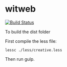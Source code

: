 # witweb

[![Build Status](https://travis-ci.org/wordshaker/simple_witweb.svg?branch=master)](https://travis-ci.org/wordshaker/simple_witweb)

To build the dist folder

First compile the less file:

```
lessc ./less/creative.less

```

Then run gulp.
